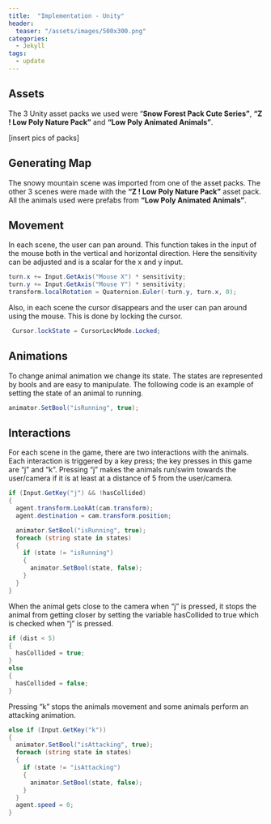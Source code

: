 ```yaml
---
title:  "Implementation - Unity"
header:
  teaser: "/assets/images/500x300.png"
categories: 
  - Jekyll
tags:
  - update
---
```


## Assets

The 3 Unity asset packs we used were “**Snow Forest Pack Cute Series”**, **“Z ! Low Poly Nature Pack”** and **“Low Poly Animated Animals”**.

[insert pics of packs]

## Generating Map

The snowy mountain scene was imported from one of the asset packs. The other 3 scenes were made with the **“Z ! Low Poly Nature Pack”** asset pack. All the animals used were prefabs from **“Low Poly Animated Animals”**.

## Movement

In each scene, the user can pan around. This function takes in the input of the mouse both in the vertical and horizontal direction. Here the sensitivity can be adjusted and is a scalar for the x and y input.

```csharp
turn.x += Input.GetAxis("Mouse X") * sensitivity;
turn.y += Input.GetAxis("Mouse Y") * sensitivity;
transform.localRotation = Quaternion.Euler(-turn.y, turn.x, 0);
```

Also, in each scene the cursor disappears and the user can pan around using the mouse. This is done by locking the cursor.

```csharp
 Cursor.lockState = CursorLockMode.Locked;
```

## Animations

To change animal animation we change its state. The states are represented by bools and are easy to manipulate. The following code is an example of setting the state of an animal to running.

```csharp
animator.SetBool("isRunning", true);
```

## Interactions

For each scene in the game, there are two interactions with the animals. Each interaction is triggered by a key press; the key presses in this game are “j” and “k”. Pressing “j” makes the animals run/swim towards the user/camera if it is at least at a distance of 5 from the user/camera.

```csharp
if (Input.GetKey("j") && !hasCollided)
{
  agent.transform.LookAt(cam.transform); 
  agent.destination = cam.transform.position;

  animator.SetBool("isRunning", true);
  foreach (string state in states)
  {
    if (state != "isRunning")
    {
      animator.SetBool(state, false);
    }
  }
}
```

When the animal gets close to the camera when “j” is pressed, it stops the animal from getting closer by setting the variable hasCollided to true which is checked when “j” is pressed.

```csharp
if (dist < 5)
{
  hasCollided = true;
}
else
{
  hasCollided = false;
}
```

Pressing “k” stops the animals movement and some animals perform an attacking animation.

```csharp
else if (Input.GetKey("k"))
{
  animator.SetBool("isAttacking", true);
  foreach (string state in states)
  {
    if (state != "isAttacking")
    {
      animator.SetBool(state, false);
    }
  }
  agent.speed = 0;
}
```